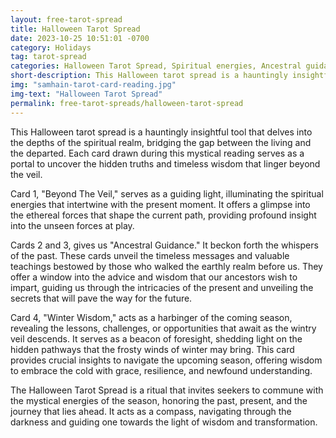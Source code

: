 ```yaml
---
layout: free-tarot-spread
title: Halloween Tarot Spread
date: 2023-10-25 10:51:01 -0700
category: Holidays
tag: tarot-spread
categories: Halloween Tarot Spread, Spiritual energies, Ancestral guidance, Beyond the veil, Winter wisdom, Tarot reading for Halloween, Connecting with the spiritual realm, Halloween divination, Insights for the upcoming season, Communing with ancestors, Unveiling hidden truths, Ethereal forces in tarot, Guidance for the present and future, Navigating the winter season with tarot, Seekers' spiritual journey on Halloween
short-description: This Halloween tarot spread is a hauntingly insightful tool that delves into the depths of the spiritual realm, bridging the gap between the living and the departed. Each card drawn during this mystical reading serves as a portal to uncover the hidden truths and timeless wisdom that linger beyond the veil.
img: "samhain-tarot-card-reading.jpg"
img-text: "Halloween Tarot Spread"
permalink: free-tarot-spreads/halloween-tarot-spread
---
```

This Halloween tarot spread is a hauntingly insightful tool that delves into the depths of the spiritual realm, bridging the gap between the living and the departed. Each card drawn during this mystical reading serves as a portal to uncover the hidden truths and timeless wisdom that linger beyond the veil.

Card 1, "Beyond The Veil," serves as a guiding light, illuminating the spiritual energies that intertwine with the present moment. It offers a glimpse into the ethereal forces that shape the current path, providing profound insight into the unseen forces at play.

Cards 2 and 3, gives us "Ancestral Guidance." It beckon forth the whispers of the past. These cards unveil the timeless messages and valuable teachings bestowed by those who walked the earthly realm before us. They offer a window into the advice and wisdom that our ancestors wish to impart, guiding us through the intricacies of the present and unveiling the secrets that will pave the way for the future. 

Card 4, "Winter Wisdom," acts as a harbinger of the coming season, revealing the lessons, challenges, or opportunities that await as the wintry veil descends. It serves as a beacon of foresight, shedding light on the hidden pathways that the frosty winds of winter may bring. This card provides crucial insights to navigate the upcoming season, offering wisdom to embrace the cold with grace, resilience, and newfound understanding.

The Halloween Tarot Spread is a ritual that invites seekers to commune with the mystical energies of the season, honoring the past, present, and the journey that lies ahead. It acts as a compass, navigating through the darkness and guiding one towards the light of wisdom and transformation. 
    